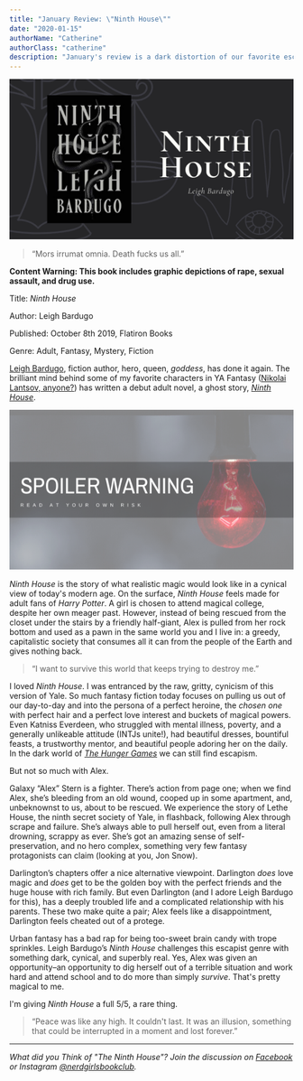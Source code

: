 ```yaml
---
title: "January Review: \"Ninth House\""
date: "2020-01-15"
authorName: "Catherine"
authorClass: "catherine"
description: "January's review is a dark distortion of our favorite escapist themes with Leigh Bardugo's \"Ninth House\". This post contains full spoilers of the novel, read at your own risk."
---
```

![ninth house cover](ninth-house-012020.png)

<blockquote class="utl-blockquote--catherine">“Mors irrumat omnia. Death fucks us all.”</blockquote>

**Content Warning: This book includes graphic depictions of rape, sexual assault, and drug use.**

Title: *Ninth House*

Author: Leigh Bardugo

Published: October 8th 2019, Flatiron Books

Genre: Adult, Fantasy, Mystery, Fiction

<span class="utl-color--catherine">[Leigh Bardugo](https://www.leighbardugo.com/)</span>,  fiction author, hero, queen, *goddess*, has done it again. The brilliant mind behind some of my favorite characters in YA Fantasy (<span class="utl-color--catherine">[Nikolai Lantsov, anyone?](https://www.goodreads.com/book/show/36307634-king-of-scars)</span>) has written a debut adult novel, a ghost story, <span class="utl-color--catherine">[*Ninth House*](https://www.goodreads.com/book/show/43263680-ninth-house)</span>.

![here be spoilers](spoiler1.png)

*Ninth House* is the story of what realistic magic would look like in a cynical view of today's modern age. On the surface, *Ninth House* feels made for adult fans of *Harry Potter*. A girl is chosen to attend magical college, despite her own meager past. However, instead of being rescued from the closet under the stairs by a friendly half-giant, Alex is pulled from her rock bottom and used as a pawn in the same world you and I live in: a greedy, capitalistic society that consumes all it can from the people of the Earth and gives nothing back.

<blockquote class="utl-blockquote--catherine">“I want to survive this world that keeps trying to destroy me.”</blockquote>

I loved *Ninth House*. I was entranced by the raw, gritty, cynicism of this version of Yale. So much fantasy fiction today focuses on pulling us out of our day-to-day and into the persona of a perfect heroine, the *chosen one* with perfect hair and a perfect love interest and buckets of magical powers. Even Katniss Everdeen, who struggled with mental illness, poverty, and a generally unlikeable attitude (INTJs unite!), had beautiful dresses, bountiful feasts, a trustworthy mentor, and beautiful people adoring her on the daily. In the dark world of <span class="utl-color--catherine">[*The Hunger Games*](https://www.goodreads.com/book/show/2767052-the-hunger-games)</span> we can still find escapism.

But not so much with Alex.

Galaxy “Alex” Stern is a fighter. There’s action from page one; when we find Alex, she’s bleeding from an old wound, cooped up in some apartment, and, unbeknownst to us, about to be rescued. We experience the story of Lethe House, the ninth secret society of Yale, in flashback, following Alex through scrape and failure. She’s always able to pull herself out, even from a literal drowning, scrappy as ever. She’s got an amazing sense of self-preservation, and no hero complex, something very few fantasy protagonists can claim (looking at you, Jon Snow).

Darlington’s chapters offer a nice alternative viewpoint. Darlington *does* love magic and *does* get to be the golden boy with the perfect friends and the huge house with rich family. But even Darlington (and I adore Leigh Bardugo for this), has a deeply troubled life and a complicated relationship with his parents. These two make quite a pair; Alex feels like a disappointment, Darlington feels cheated out of a protege.

Urban fantasy has a bad rap for being too-sweet brain candy with trope sprinkles. Leigh Bardugo’s *Ninth House* challenges this escapist genre with something dark, cynical, and superbly real. Yes, Alex was given an opportunity–an opportunity to dig herself out of a terrible situation and work hard and attend school and to do more than simply *survive*. That's pretty magical to me.

I'm giving *Ninth House* a full 5/5, a rare thing.

<blockquote class="utl-blockquote--catherine">“Peace was like any high. It couldn't last. It was an illusion, something that could be interrupted in a moment and lost forever.”</blockquote>

---

*What did you Think of "The Ninth House"? Join the discussion on [Facebook](https://www.facebook.com/groups/566114107531110/) or Instagram [@nerdgirlsbookclub](https://www.instagram.com/nerdgirlsbookclub/).*

